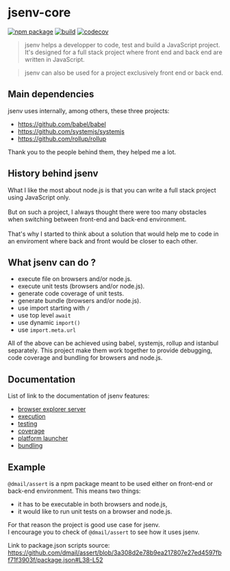# jsenv-core

[![npm package](https://img.shields.io/npm/v/@jsenv/core.svg)](https://www.npmjs.com/package/@jsenv/core)
[![build](https://travis-ci.com/jsenv/jsenv-core.svg?branch=master)](http://travis-ci.com/jsenv/jsenv-core)
[![codecov](https://codecov.io/gh/jsenv/jsenv-core/branch/master/graph/badge.svg)](https://codecov.io/gh/jsenv/jsenv-core)

> jsenv helps a developper to code, test and build a JavaScript project. It's designed for a full stack project where front end and back end are written in JavaScript.

> jsenv can also be used for a project exclusively front end or back end.

## Main dependencies

jsenv uses internally, among others, these three projects:

- https://github.com/babel/babel
- https://github.com/systemjs/systemjs
- https://github.com/rollup/rollup

Thank you to the people behind them, they helped me a lot.

## History behind jsenv

What I like the most about node.js is that you can write a full stack project using JavaScript only.<br /><br />
But on such a project, I always thought there were too many obstacles when switching between front-end and back-end environment.<br /><br />
That's why I started to think about a solution that would help me to code in an enviroment where back and front would be closer to each other.<br />

## What jsenv can do ?

- execute file on browsers and/or node.js.
- execute unit tests (browsers and/or node.js).
- generate code coverage of unit tests.
- generate bundle (browsers and/or node.js).
- use import starting with `/`
- use top level `await`
- use dynamic `import()`
- use `import.meta.url`

All of the above can be achieved using babel, systemjs, rollup and istanbul separately. This project make them work together to provide debugging, code coverage and bundling for browsers and node.js.

## Documentation

List of link to the documentation of jsenv features:

- [browser explorer server](./docs/browser-explorer-server/browser-explorer-server.md)
- [execution](./docs/execution/execution.md)
- [testing](./docs/testing/testing.md)
- [coverage](./docs/coverage/coverage.md)
- [platform launcher](./docs/platform-launcher/platform-launcher.md)
- [bundling](./docs/bundling/bundling.md)

## Example

`@dmail/assert` is a npm package meant to be used either on front-end or back-end environment. This means two things:

- it has to be executable in both browsers and node.js,
- it would like to run unit tests on a browser and node.js.

For that reason the project is good use case for jsenv.<br />
I encourage you to check of `@dmail/assert` to see how it uses jsenv.

Link to package.json scripts source: https://github.com/dmail/assert/blob/3a308d2e78b9ea217807e27ed4597fbf71f3903f/package.json#L38-L52
